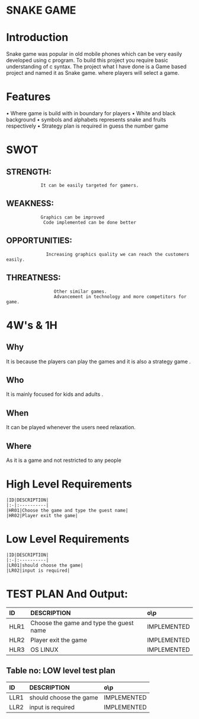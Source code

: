 # SNAKE GAME
# Introduction
Snake game was popular in old mobile phones which can be very easily developed using c program. To build this project you require basic understanding of c syntax. 
The project what I have done is a Game based project and named it as Snake game. where players will select a game.

# Features
•	Where game is build with in boundary for players
•	White and black background 
•	symbols and alphabets represents snake and fruits respectively
•	Strategy plan is required in guess the number game



# SWOT
## STRENGTH:
                 It can be easily targeted for gamers.
## WEAKNESS:
                 Graphics can be improved 
                  Code implemented can be done better 
## OPPORTUNITIES:
                   Increasing graphics quality we can reach the customers easily.
## THREATNESS:
                      Other similar games.
                      Advancement in technology and more competitors for game.

# 4W's & 1H
## Why
It is because the players can play the games and it is also a strategy game . 
## Who
It is mainly focused for kids and adults .
## When
It can be played whenever the users need relaxation.
## Where
As it is a game and not restricted to any people 

# High Level Requirements
    |ID|DESCRIPTION|
    |:-|:----------|
    |HR01|Choose the game and type the guest name|
    |HR02|Player exit the game|

# Low Level Requirements
    |ID|DESCRIPTION|
    |:-|:----------|
    |LR01|should choose the game|
    |LR02|input is required|
            
# TEST PLAN And Output:
 |ID|DESCRIPTION|o\p|
 |:-|:----------|:--|
 |HLR1|Choose the game and type the guest name|IMPLEMENTED|
 |HLR2|Player exit the game|IMPLEMENTED|
 |HLR3|OS LINUX|IMPLEMENTED|


## Table no: LOW level test plan
|ID|DESCRIPTION|o\p|
|:-|:----------|:--|
|LLR1|should choose the game|IMPLEMENTED|
|LLR2|input is required|IMPLEMENTED|


            
            



